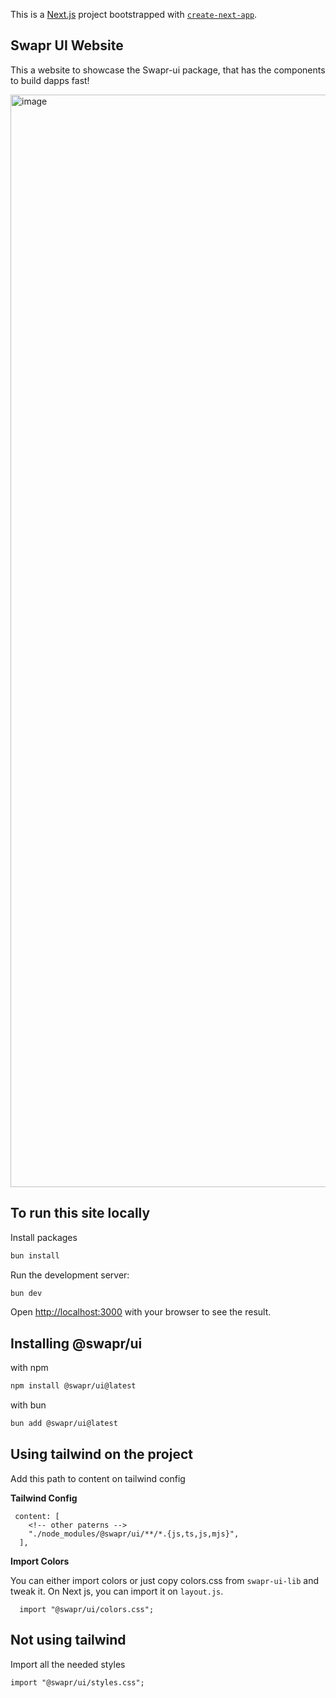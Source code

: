 This is a [Next.js](https://nextjs.org/) project bootstrapped with [`create-next-app`](https://github.com/vercel/next.js/tree/canary/packages/create-next-app).

## Swapr UI Website

This a website to showcase the Swapr-ui package, that has the components to build dapps fast!

<img width="1748" alt="image" src="https://github.com/SwaprHQ/swapr-ui/assets/5664434/d412fc81-c0e9-4030-a9f9-d1bb4f3ea0d1">

## To run this site locally

Install packages

```bash
bun install
```

Run the development server:

```bash
bun dev
```

Open [http://localhost:3000](http://localhost:3000) with your browser to see the result.


## Installing @swapr/ui

with npm

```bash
npm install @swapr/ui@latest
```

with bun

```bash
bun add @swapr/ui@latest 
```

## Using tailwind on the project

Add this path to content on tailwind config

**Tailwind Config**

```
 content: [
    <!-- other paterns -->
    "./node_modules/@swapr/ui/**/*.{js,ts,js,mjs}",
  ],
```

**Import Colors**

You can either import colors or just copy colors.css from `swapr-ui-lib` and tweak it. On Next js, you can import it on `layout.js`.

```
  import "@swapr/ui/colors.css";
```

## Not using tailwind

Import all the needed styles

```
import "@swapr/ui/styles.css";
```